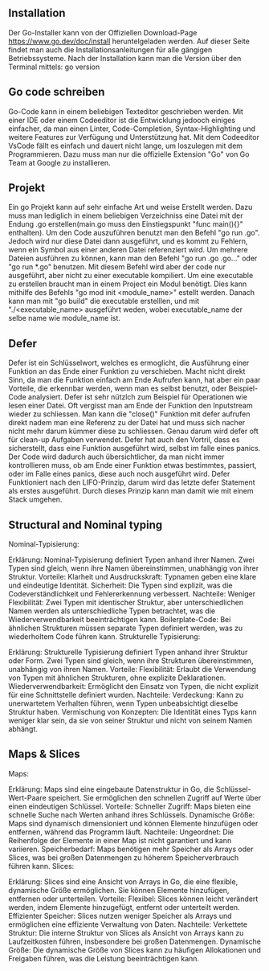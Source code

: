 Installation
---

Der Go-Installer kann von der Offiziellen Download-Page https://www.go.dev/doc/install heruntelgeladen werden.
Auf dieser Seite findet man auch die Installationsanleitungen für alle gängigen Betriebssysteme.
Nach der Installation kann man die Version über den Terminal mittels: go version

Go code schreiben
---
Go-Code kann in einem beliebigen Texteditor geschrieben werden. Mit einer IDE oder einem Codeeditor ist die
Entwicklung jedooch einiges einfacher, da man einen Linter, Code-Completion, Syntax-Highlighting und weitere
Features zur Verfügung und Unterstützung hat.
Mit dem Codeeditor VsCode fällt es einfach und dauert nicht lange, um loszulegen mit dem Programmieren. Dazu
muss man nur die offizielle Extension "Go" von Go Team at Google zu installieren.

Projekt
---

Ein go Projekt kann auf sehr einfache Art und weise Erstellt werden. Dazu muss man lediglich in einem beliebigen
Verzeichniss eine Datei mit der Endung .go erstellen(main.go muss den Einstiegspunkt "func main(){}" enthalten).
Um den Code auszuführen benutzt man den Befehl "go run <file>.go". Jedoch wird nur diese Datei dann ausgeführt,
und es kommt zu Fehlern, wenn ein Symbol aus einer anderen Datei referenziert wird. Um mehrere Dateien ausführen
zu können, kann man den Befehl "go run <fil1>.go <fil2>.go..." oder "go run *.go" benutzen.
Mit diesem Befehl wird aber der code nur ausgeführt, aber nicht zu einer executable kompiliert.
Um eine executable zu erstellen braucht man in einem Project ein Modul benötigt. Dies kann mithilfe des Befehls
"go mod init <module_name>" estellt werden. Danach kann man mit "go build" die executable erstelllen,
und mit "./<executable_name> ausgeführt weden, wobei executable_name der selbe name wie module_name ist.


Defer
---

Defer ist ein Schlüsselwort, welches es ermoglicht, die Ausführung einer Funktion an das Ende einer Funktion zu verschieben.
Macht nicht direkt Sinn, da man die Funktion einfach am Ende Aufrufen kann, hat aber ein paar Vorteile, die erkennbar werden,
wenn man es selbst benutzt, oder Beispiel-Code analysiert.
Defer ist sehr nützlch zum Beispiel für Operationen wie lesen einer Datei. Oft vergisst man am Ende der Funktion den Inputstream
wieder zu schliessen. Man kann die "close()" Funktion mit defer aufrufen direkt nadem man eine Referenz zu der Datei hat und muss
sich nacher nicht mehr darum kümmer diese zu schliessen. Genau darum wird defer oft für clean-up Aufgaben verwendet.
Defer hat auch den Vortril, dass es sicherstellt, dass eine Funktion ausgeführt wird, selbst im falle eines panics.
Der Code wird dadurch auch übersichtlicher, da man nicht immer kontrollieren muss, ob am Ende einer Funktion etwas bestimmtes,
passiert, oder im Falle eines panics, diese auch noch ausgeführt wird.
Defer Funktioniert nach den LIFO-Prinzip, darum wird das letzte defer Statement als erstes ausgeführt. Durch dieses Prinzip kann man
damit wie mit einem Stack umgehen.

Structural and Nominal typing
---

Nominal-Typisierung:

Erklärung:
Nominal-Typisierung definiert Typen anhand ihrer Namen. Zwei Typen sind gleich, wenn ihre Namen übereinstimmen, unabhängig von ihrer Struktur.
Vorteile:
Klarheit und Ausdruckskraft: Typnamen geben eine klare und eindeutige Identität.
Sicherheit: Die Typen sind explizit, was die Codeverständlichkeit und Fehlererkennung verbessert.
Nachteile:
Weniger Flexibilität: Zwei Typen mit identischer Struktur, aber unterschiedlichen Namen werden als unterschiedliche Typen betrachtet, was die Wiederverwendbarkeit beeinträchtigen kann.
Boilerplate-Code: Bei ähnlichen Strukturen müssen separate Typen definiert werden, was zu wiederholtem Code führen kann.
Strukturelle Typisierung:

Erklärung:
Strukturelle Typisierung definiert Typen anhand ihrer Struktur oder Form. Zwei Typen sind gleich, wenn ihre Strukturen übereinstimmen, unabhängig von ihren Namen.
Vorteile:
Flexibilität: Erlaubt die Verwendung von Typen mit ähnlichen Strukturen, ohne explizite Deklarationen.
Wiederverwendbarkeit: Ermöglicht den Einsatz von Typen, die nicht explizit für eine Schnittstelle definiert wurden.
Nachteile:
Verdeckung: Kann zu unerwartetem Verhalten führen, wenn Typen unbeabsichtigt dieselbe Struktur haben.
Vermischung von Konzepten: Die Identität eines Typs kann weniger klar sein, da sie von seiner Struktur und nicht von seinem Namen abhängt.

Maps & Slices
---
Maps:

Erklärung:
Maps sind eine eingebaute Datenstruktur in Go, die Schlüssel-Wert-Paare speichert. Sie ermöglichen den schnellen Zugriff auf Werte über einen eindeutigen Schlüssel.
Vorteile:
Schneller Zugriff: Maps bieten eine schnelle Suche nach Werten anhand ihres Schlüssels.
Dynamische Größe: Maps sind dynamisch dimensioniert und können Elemente hinzufügen oder entfernen, während das Programm läuft.
Nachteile:
Ungeordnet: Die Reihenfolge der Elemente in einer Map ist nicht garantiert und kann variieren.
Speicherbedarf: Maps benötigen mehr Speicher als Arrays oder Slices, was bei großen Datenmengen zu höherem Speicherverbrauch führen kann.
Slices:

Erklärung:
Slices sind eine Ansicht von Arrays in Go, die eine flexible, dynamische Größe ermöglichen. Sie können Elemente hinzufügen, entfernen oder unterteilen.
Vorteile:
Flexibel: Slices können leicht verändert werden, indem Elemente hinzugefügt, entfernt oder unterteilt werden.
Effizienter Speicher: Slices nutzen weniger Speicher als Arrays und ermöglichen eine effiziente Verwaltung von Daten.
Nachteile:
Verkettete Struktur: Die interne Struktur von Slices als Ansicht von Arrays kann zu Laufzeitkosten führen, insbesondere bei großen Datenmengen.
Dynamische Größe: Die dynamische Größe von Slices kann zu häufigen Allokationen und Freigaben führen, was die Leistung beeinträchtigen kann.